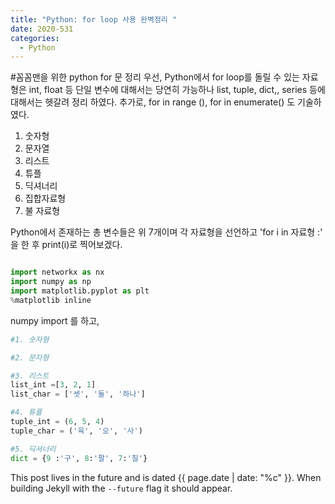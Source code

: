 ```yaml
---
title: "Python: for loop 사용 완벽정리 "
date: 2020-531
categories:
  - Python
---
```


#꼼꼼맨을 위한 python for 문 정리 
우선, Python에서 for loop를 돌릴 수 있는 자료형은 int, float 등 단일 변수에 대해서는 당연히 가능하나 
list, tuple, dict,, series 등에 대해서는 헷갈려 정리 하였다. 
추가로, for in range (), for in enumerate() 도 기술하였다. 
1. 숫자형
2. 문자열
3. 리스트
4. 튜플
5. 딕셔너리
6. 집합자료형
7. 불 자료형

Python에서 존재하는 총 변수들은 위 7개이며 각 자료형을 선언하고 'for i in 자료형 :' 을 한 후 print(i)로 찍어보겠다. 

``` python

import networkx as nx
import numpy as np
import matplotlib.pyplot as plt
%matplotlib inline
```
numpy import 를 하고, 

``` python
#1. 숫자형

#2. 문자형

#3. 리스트
list_int =[3, 2, 1]
list_char = ['셋', '둘', '하나']

#4. 튜플
tuple_int = (6, 5, 4)
tuple_char = ('육', '오', '사') 

#5. 딕셔너리
dict = {9 :'구', 8:'팔', 7:'칠'}

```



This post lives in the future and is dated {{ page.date | date: "%c" }}. When building Jekyll with the `--future` flag it should appear.
